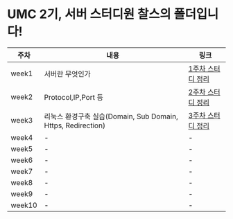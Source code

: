 # UMC 2기, 서버 스터디원 찰스의 폴더입니다!

|주차|내용|링크|
|------|---|---|
|week1|서버란 무엇인가|[1주차 스터디 정리](https://github.com/KAU-UMC/server-study/tree/charles/charles/week1)|
|week2|Protocol,IP,Port 등|[2주차 스터디 정리](https://github.com/KAU-UMC/server-study/tree/charles/charles/week2)|
|week3|리눅스 환경구축 실습(Domain, Sub Domain, Https, Redirection)|[3주차 스터디 정리](https://github.com/KAU-UMC/server-study/tree/charles/charles/week3)|
|week4|-|-|
|week5|-|-|
|week6|-|-|
|week7|-|-|
|week8|-|-|
|week9|-|-|
|week10|-|-|
